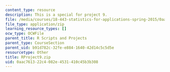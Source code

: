 ```yaml
---
content_type: resource
description: This is a special for project 9.
file: /media/courses/18-443-statistics-for-applications-spring-2015/0aac761322c4082e4531410c45b3b308_RProject9.zip
file_type: application/zip
learning_resource_types: []
ocw_type: OCWFile
parent_title: R Scripts and Projects
parent_type: CourseSection
parent_uid: b91d782c-32fe-e884-1640-42d14c5c5d5e
resourcetype: Other
title: RProject9.zip
uid: 0aac7613-22c4-082e-4531-410c45b3b308
---
```

